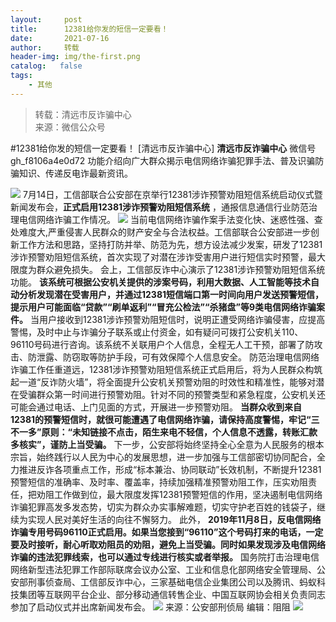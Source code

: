 ```yaml
---
layout:     post
title:      12381给你发的短信一定要看！
date:       2021-07-16
author:     转载
header-img: img/the-first.png
catalog:   false
tags:
    - 其他
---
```


<blockquote><p>转载：清远市反诈骗中心<br>
来源：微信公众号</p></blockquote>

#12381给你发的短信一定要看！
[清远市反诈骗中心]
**清远市反诈骗中心**
微信号gh_f8106a4e0d72
功能介绍向广大群众揭示电信网络诈骗犯罪手法、普及识骗防骗知识、传递反电诈最新资讯。

![]({{site.baseurl}}/postimg/3CxTSiafadcic5zyXUfbXLUClzlpaoknCpV4bErPg2kuuS97hoJJbNCtFOVZ9X0j5W26HDaregC5kibiaLGl8CPr9A.gif)
7月14日，工信部联合公安部在京举行12381涉诈预警劝阻短信系统启动仪式暨新闻发布会，**正式启用12381涉诈预警劝阻短信系统**
，通报信息通信行业防范治理电信网络诈骗工作情况。
![]({{site.baseurl}}/postimg/wOQ4aVtpQaJ93amicDjFictyPt8rwibjtw8bfEt3kjDdVkgeHkB5Q4ibtlxgInM3iby94wYfibIyMPSD1knBfF2VOsrw.jpeg)
当前电信网络诈骗作案手法变化快、迷惑性强、查处难度大,严重侵害人民群众的财产安全与合法权益。工信部联合公安部进一步创新工作方法和思路，坚持打防并举、防范为先，想方设法减少发案，研发了12381涉诈预警劝阻短信系统，首次实现了对潜在涉诈受害用户进行短信实时预警，最大限度为群众避免损失。
会上，工信部反诈中心演示了12381涉诈预警劝阻短信系统功能。
**该系统可根据公安机关提供的涉案号码，利用大数据、人工智能等技术自动分析发现潜在受害用户，并通过12381短信端口第一时间向用户发送预警短信，提示用户可能面临“贷款”“刷单返利”“冒充公检法”“杀猪盘”等9类电信网络诈骗案件。**
当用户接收到12381涉诈预警劝阻短信时，说明正遭受网络诈骗侵害，应提高警惕，及时中止与诈骗分子联系或止付资金，如有疑问可拨打公安机关110、96110号码进行咨询。该系统不关联用户个人信息，全程无人工干预，部署了防攻击、防泄露、防窃取等防护手段，可有效保障个人信息安全。
防范治理电信网络诈骗工作任重道远，12381涉诈预警劝阻短信系统正式启用后，将为人民群众构筑起一道“反诈防火墙”，将全面提升公安机关预警劝阻的时效性和精准性，能够对潜在受骗群众第一时间进行预警劝阻。针对不同的预警类型和紧急程度，公安机关还可能会通过电话、上门见面的方式，开展进一步预警劝阻。
**当群众收到来自12381的预警短信时，就很可能遭遇了电信网络诈骗，请保持高度警惕，牢记“三不一多”原则：“未知链接不点击，陌生来电不轻信，个人信息不透露，转账汇款多核实”，谨防上当受骗。**
下一步，公安部将始终坚持全心全意为人民服务的根本宗旨，始终践行以人民为中心的发展思想，进一步加强与工信部密切协同配合，全力推进反诈各项重点工作，形成“标本兼治、协同联动”长效机制，不断提升12381预警短信的准确率、及时率、覆盖率，持续加强精准预警劝阻工作，压实劝阻责任，把劝阻工作做到位，最大限度发挥12381预警短信的作用，坚决遏制电信网络诈骗犯罪高发多发态势，切实为群众办实事解难题，切实守护老百姓的钱袋子，继续为实现人民对美好生活的向往不懈努力。
此外，
**2019年11月8日，反电信网络诈骗专用号码96110正式启用。如果当您接到“96110”这个号码打来的电话，一定要及时接听，耐心听取劝阻员的劝阻，避免上当受骗。同时如果发现涉及电信网络诈骗的违法犯罪线索，也可以通过专线进行核实或者举报。**
国务院打击治理电信网络新型违法犯罪工作部际联席会议办公室、工业和信息化部网络安全管理局、公安部刑事侦查局、工信部反诈中心，三家基础电信企业集团公司以及腾讯、蚂蚁科技集团等互联网平台企业、部分移动通信转售企业、中国互联网协会相关负责同志参加了启动仪式并出席新闻发布会。
![]({{site.baseurl}}/postimg/f1CLk2ysv5Awtkqib5ibLuWyEmzXANNhRvZklqdITv7gpo3oQAecIxkiaMQJ85ib1Uecxf9UCWgwOhVaLJDXNrDe8Q.png)
来源：公安部刑侦局
编辑：阻阻
![]({{site.baseurl}}/postimg/3CxTSiafadcic5zyXUfbXLUClzlpaoknCpErldQhhamfG7KH1qHGrr3icT9iaAoE1B4noSO7EewO2k8fys5pMuaoog.gif)
